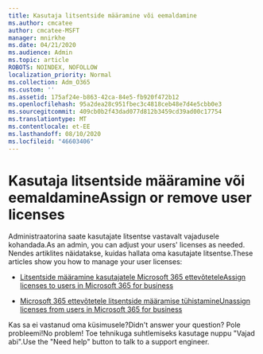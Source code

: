 ```yaml
---
title: Kasutaja litsentside määramine või eemaldamine
ms.author: cmcatee
author: cmcatee-MSFT
manager: mnirkhe
ms.date: 04/21/2020
ms.audience: Admin
ms.topic: article
ROBOTS: NOINDEX, NOFOLLOW
localization_priority: Normal
ms.collection: Adm_O365
ms.custom: ''
ms.assetid: 175af24e-b863-42ca-84e5-fb920f472b12
ms.openlocfilehash: 95a2dea28c951fbec3c4818ceb48e7d4e5cbb0e3
ms.sourcegitcommit: 409cb0b2f43dad077d812b3459cd39ad00c17754
ms.translationtype: MT
ms.contentlocale: et-EE
ms.lasthandoff: 08/10/2020
ms.locfileid: "46603406"
---
```

# <a name="assign-or-remove-user-licenses"></a><span data-ttu-id="0369c-102">Kasutaja litsentside määramine või eemaldamine</span><span class="sxs-lookup"><span data-stu-id="0369c-102">Assign or remove user licenses</span></span>

<span data-ttu-id="0369c-103">Administraatorina saate kasutajate litsentse vastavalt vajadusele kohandada.</span><span class="sxs-lookup"><span data-stu-id="0369c-103">As an admin, you can adjust your users' licenses as needed.</span></span> <span data-ttu-id="0369c-104">Nendes artiklites näidatakse, kuidas hallata oma kasutajate litsentse.</span><span class="sxs-lookup"><span data-stu-id="0369c-104">These articles show you how to manage your user licenses:</span></span>
  
- [<span data-ttu-id="0369c-105">Litsentside määramine kasutajatele Microsoft 365 ettevõtetele</span><span class="sxs-lookup"><span data-stu-id="0369c-105">Assign licenses to users in Microsoft 365 for business</span></span>](https://docs.microsoft.com/azure/active-directory/fundamentals/license-users-groups?context=azure/active-directory/users-groups-roles/context/ugr-context)

- [<span data-ttu-id="0369c-106">Microsoft 365 ettevõtetele litsentside määramise tühistamine</span><span class="sxs-lookup"><span data-stu-id="0369c-106">Unassign licenses from users in Microsoft 365 for business</span></span>](https://docs.microsoft.com/azure/active-directory/fundamentals/license-users-groups?context=azure/active-directory/users-groups-roles/context/ugr-context#remove-a-license)

<span data-ttu-id="0369c-107">Kas sa ei vastanud oma küsimusele?</span><span class="sxs-lookup"><span data-stu-id="0369c-107">Didn't answer your question?</span></span> <span data-ttu-id="0369c-108">Pole probleemi!</span><span class="sxs-lookup"><span data-stu-id="0369c-108">No problem!</span></span> <span data-ttu-id="0369c-109">Toe tehnikuga suhtlemiseks kasutage nuppu "Vajad abi".</span><span class="sxs-lookup"><span data-stu-id="0369c-109">Use the "Need help" button to talk to a support engineer.</span></span>